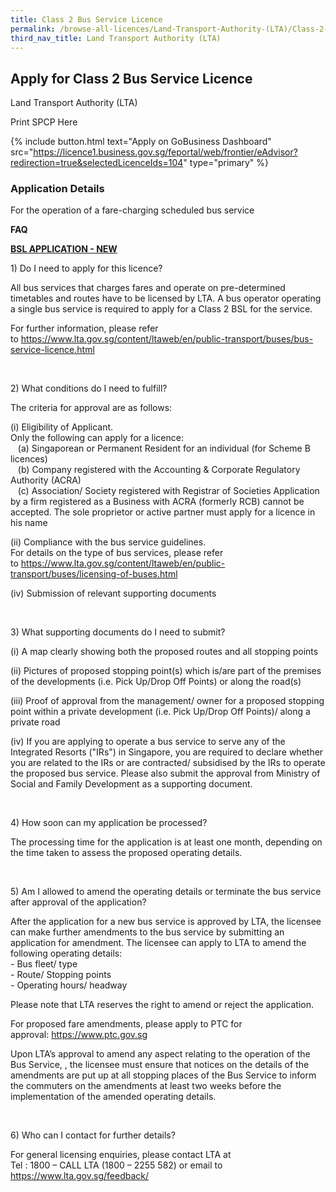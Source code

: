 ```yaml
---
title: Class 2 Bus Service Licence
permalink: /browse-all-licences/Land-Transport-Authority-(LTA)/Class-2-Bus-Service-Licence
third_nav_title: Land Transport Authority (LTA)
---
```


## Apply for Class 2 Bus Service Licence

Land Transport Authority (LTA)

Print SPCP Here

{% include button.html text="Apply on GoBusiness Dashboard" src="https://licence1.business.gov.sg/feportal/web/frontier/eAdvisor?redirection=true&selectedLicenceIds=104" type="primary" %}

### Application Details
<p>For the operation of a fare-charging scheduled bus service</p>
<p><strong>FAQ</strong></p>
<p><strong><u>BSL APPLICATION - NEW</u></strong></p>
<p>1) Do I need to apply for this licence?</p>
<p>All bus services that charges fares and operate on pre-determined timetables and routes have to be licensed by LTA. A bus operator operating a single bus service is required to apply for a Class 2 BSL for the service.</p>
<p>For further information, please refer to&nbsp;<a href="https://www.lta.gov.sg/content/ltaweb/en/public-transport/buses/bus-service-licence.html" target="_blank" rel="noopener">https://www.lta.gov.sg/content/ltaweb/en/public-transport/buses/bus-service-licence.html</a></p>
<p>&nbsp;</p>
<p>2) What conditions do I need to fulfill?</p>
<p>The criteria for approval are as follows:</p>
<p>(i) Eligibility of Applicant.<br />Only the following can apply for a licence:<br />&nbsp; &nbsp;(a) Singaporean or Permanent Resident for an individual (for Scheme B licences)<br />&nbsp; &nbsp;(b) Company registered with the Accounting &amp; Corporate Regulatory Authority (ACRA)<br />&nbsp; &nbsp;(c) Association/ Society registered with Registrar of Societies Application by a firm registered as a Business with ACRA (formerly RCB) cannot be accepted. The sole proprietor or active partner must apply for a licence in his name</p>
<p>(ii) Compliance with the bus service guidelines.<br />For details on the type of bus services, please refer to&nbsp;<a href="https://www.lta.gov.sg/content/ltaweb/en/public-transport/buses/licensing-of-buses.html" target="_blank" rel="noopener">https://www.lta.gov.sg/content/ltaweb/en/public-transport/buses/licensing-of-buses.html</a></p>
<p>(iv) Submission of relevant supporting documents</p>
<p>&nbsp;</p>
<p>3) What supporting documents do I need to submit?</p>
<p>(i) A map clearly showing both the proposed routes and all stopping points</p>
<p>(ii) Pictures of proposed stopping point(s) which is/are part of the premises of the developments (i.e. Pick Up/Drop Off Points) or along the road(s)</p>
<p>(iii) Proof of approval from the management/ owner for a proposed stopping point within a private development (i.e. Pick Up/Drop Off Points)/ along a private road</p>
<p>(iv) If you are applying to operate a bus service to serve any of the Integrated Resorts ("IRs") in Singapore, you are required to declare whether you are related to the IRs or are contracted/ subsidised by the IRs to operate the proposed bus service. Please also submit the approval from Ministry of Social and Family Development as a supporting document.</p>
<p>&nbsp;</p>
<p>4) How soon can my application be processed?</p>
<p>The processing time for the application is at least one month, depending on the time taken to assess the proposed operating details.</p>
<p>&nbsp;</p>
<p>5) Am I allowed to amend the operating details or terminate the bus service after approval of the application?</p>
<p>After the application for a new bus service is approved by LTA, the licensee can make further amendments to the bus service by submitting an application for amendment. The licensee can apply to LTA to amend the following operating details:<br />- Bus fleet/ type<br />- Route/ Stopping points<br />- Operating hours/ headway</p>
<p>Please note that LTA reserves the right to amend or reject the application.</p>
<p>For proposed fare amendments, please apply to PTC for approval:&nbsp;<a href="https://www.ptc.gov.sg/" target="_blank" rel="noopener">https://www.ptc.gov.sg</a></p>
<p>Upon LTA&rsquo;s approval to amend any aspect relating to the operation of the Bus Service, , the licensee must ensure that notices on the details of the amendments are put up at all stopping places of the Bus Service to inform the commuters on the amendments at least two weeks before the implementation of the amended operating details.</p>
<p>&nbsp;</p>
<p>6) Who can I contact for further details?</p>
<p>For general licensing enquiries, please contact LTA at<br />Tel : 1800 &ndash; CALL LTA (1800 &ndash; 2255 582) or email to<br /><a href="https://www.lta.gov.sg/feedback/" target="_blank" rel="noopener">https://www.lta.gov.sg/feedback/</a></p>

